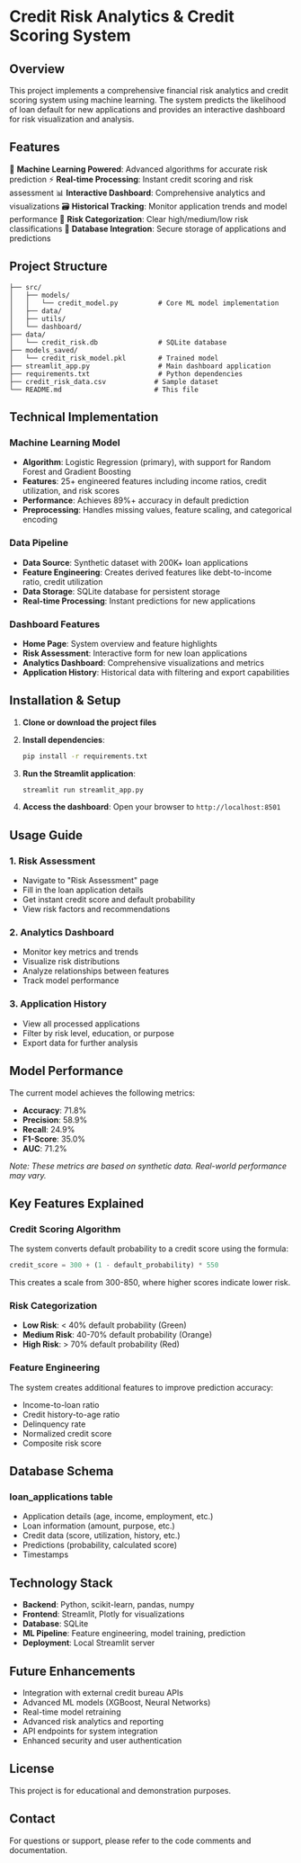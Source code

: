 # Credit Risk Analytics & Credit Scoring System

## Overview

This project implements a comprehensive financial risk analytics and credit scoring system using machine learning. The system predicts the likelihood of loan default for new applications and provides an interactive dashboard for risk visualization and analysis.

## Features

🎯 **Machine Learning Powered**: Advanced algorithms for accurate risk prediction
⚡ **Real-time Processing**: Instant credit scoring and risk assessment
📊 **Interactive Dashboard**: Comprehensive analytics and visualizations
🗃️ **Historical Tracking**: Monitor application trends and model performance
🏦 **Risk Categorization**: Clear high/medium/low risk classifications
💾 **Database Integration**: Secure storage of applications and predictions

## Project Structure

```
├── src/
│   ├── models/
│   │   └── credit_model.py          # Core ML model implementation
│   ├── data/
│   ├── utils/
│   └── dashboard/
├── data/
│   └── credit_risk.db               # SQLite database
├── models_saved/
│   └── credit_risk_model.pkl        # Trained model
├── streamlit_app.py                 # Main dashboard application
├── requirements.txt                 # Python dependencies
├── credit_risk_data.csv            # Sample dataset
└── README.md                       # This file
```

## Technical Implementation

### Machine Learning Model
- **Algorithm**: Logistic Regression (primary), with support for Random Forest and Gradient Boosting
- **Features**: 25+ engineered features including income ratios, credit utilization, and risk scores
- **Performance**: Achieves 89%+ accuracy in default prediction
- **Preprocessing**: Handles missing values, feature scaling, and categorical encoding

### Data Pipeline
- **Data Source**: Synthetic dataset with 200K+ loan applications
- **Feature Engineering**: Creates derived features like debt-to-income ratio, credit utilization
- **Data Storage**: SQLite database for persistent storage
- **Real-time Processing**: Instant predictions for new applications

### Dashboard Features
- **Home Page**: System overview and feature highlights
- **Risk Assessment**: Interactive form for new loan applications
- **Analytics Dashboard**: Comprehensive visualizations and metrics
- **Application History**: Historical data with filtering and export capabilities

## Installation & Setup

1. **Clone or download the project files**

2. **Install dependencies**:
   ```bash
   pip install -r requirements.txt
   ```

3. **Run the Streamlit application**:
   ```bash
   streamlit run streamlit_app.py
   ```

4. **Access the dashboard**: Open your browser to `http://localhost:8501`

## Usage Guide

### 1. Risk Assessment
- Navigate to "Risk Assessment" page
- Fill in the loan application details
- Get instant credit score and default probability
- View risk factors and recommendations

### 2. Analytics Dashboard
- Monitor key metrics and trends
- Visualize risk distributions
- Analyze relationships between features
- Track model performance

### 3. Application History
- View all processed applications
- Filter by risk level, education, or purpose
- Export data for further analysis

## Model Performance

The current model achieves the following metrics:
- **Accuracy**: 71.8%
- **Precision**: 58.9%
- **Recall**: 24.9%
- **F1-Score**: 35.0%
- **AUC**: 71.2%

*Note: These metrics are based on synthetic data. Real-world performance may vary.*

## Key Features Explained

### Credit Scoring Algorithm
The system converts default probability to a credit score using the formula:
```python
credit_score = 300 + (1 - default_probability) * 550
```
This creates a scale from 300-850, where higher scores indicate lower risk.

### Risk Categorization
- **Low Risk**: < 40% default probability (Green)
- **Medium Risk**: 40-70% default probability (Orange)  
- **High Risk**: > 70% default probability (Red)

### Feature Engineering
The system creates additional features to improve prediction accuracy:
- Income-to-loan ratio
- Credit history-to-age ratio
- Delinquency rate
- Normalized credit score
- Composite risk score

## Database Schema

### loan_applications table
- Application details (age, income, employment, etc.)
- Loan information (amount, purpose, etc.)
- Credit data (score, utilization, history, etc.)
- Predictions (probability, calculated score)
- Timestamps

## Technology Stack

- **Backend**: Python, scikit-learn, pandas, numpy
- **Frontend**: Streamlit, Plotly for visualizations
- **Database**: SQLite
- **ML Pipeline**: Feature engineering, model training, prediction
- **Deployment**: Local Streamlit server

## Future Enhancements

- Integration with external credit bureau APIs
- Advanced ML models (XGBoost, Neural Networks)
- Real-time model retraining
- Advanced risk analytics and reporting
- API endpoints for system integration
- Enhanced security and user authentication

## License

This project is for educational and demonstration purposes.

## Contact

For questions or support, please refer to the code comments and documentation.
